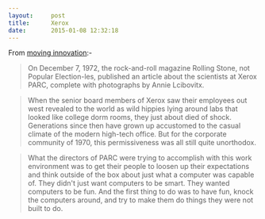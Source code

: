 ```yaml
---
layout:     post
title:      Xerox
date:       2015-01-08 12:32:18
---
```


From [moving innovation](https://books.google.co.uk/books?id=WOwyRnZ1oxoC&pg=PA83&lpg=PA83&dq=xerox+parc+dress+code&source=bl&ots=YSco2lOer0&sig=KIpM-vogIZH_hkNemF-CVEZzNw4&hl=en&sa=X&ei=yCvBVOCvEYHoUNyfgHA&ved=0CCEQ6AEwAA#v=onepage&q=xerox%20parc%20dress%20code&f=false):-

> On December 7, 1972, the rock-and-roll magazine Rolling Stone, not Popular
> Election-les, published an article about the scientists at Xerox PARC,
> complete with photographs by Annie Lcibovitx.

> When the senior board members of Xerox saw their employees out west revealed
> to the world as wild hippies lying around labs that looked like college dorm
> rooms, they just about died of shock. Generations since then have grown up
> accustomed to the casual climate of the modern high-tech office. But for the
> corporate community of 1970, this permissiveness was all still quite
> unorthodox.

> What the directors of PARC were trying to accomplish with this work
> environment was to get their people to loosen up their expectations and think
> outside of the box about just what a computer was capable of. They didn't
> just want computers to be smart. They wanted computers to be fun. And the
> first thing to do was to have fun, knock the computers around, and try to
> make them do things they were not built to do.
